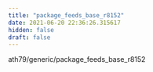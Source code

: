 ```yaml
---
title: "package_feeds_base_r8152"
date: 2021-06-20 22:36:26.315617
hidden: false
draft: false
---
```


ath79/generic/package_feeds_base_r8152

